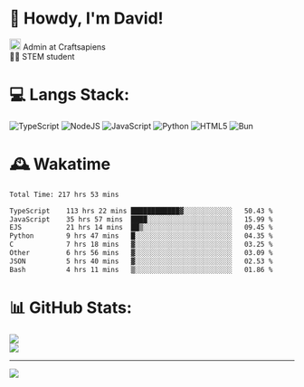 # 👋 Howdy, I'm David!
<img src="https://cdn.discordapp.com/role-icons/959259258829021255/243d02ee3fbd0821de14bf13a0cde87b.webp?size=2048" height=20> Admin at Craftsapiens<br>👨‍🔬 STEM student

# 💻 Langs Stack:
![TypeScript](https://img.shields.io/badge/typescript-%23007ACC.svg?style=for-the-badge&logo=typescript&logoColor=white) ![NodeJS](https://img.shields.io/badge/node.js-6DA55F?style=for-the-badge&logo=node.js&logoColor=white) ![JavaScript](https://img.shields.io/badge/javascript-%23323330.svg?style=for-the-badge&logo=javascript&logoColor=%23F7DF1E) ![Python](https://img.shields.io/badge/python-3670A0?style=for-the-badge&logo=python&logoColor=ffdd54)  ![HTML5](https://img.shields.io/badge/html5-%23E34F26.svg?style=for-the-badge&logo=html5&logoColor=white) ![Bun](https://img.shields.io/badge/Bun-%23000000.svg?style=for-the-badge&logo=bun&logoColor=white) 

# 🕰️ Wakatime 
<!--START_SECTION:waka-->

```txt
Total Time: 217 hrs 53 mins

TypeScript    113 hrs 22 mins ████████████▓░░░░░░░░░░░░   50.43 %
JavaScript    35 hrs 57 mins  ████░░░░░░░░░░░░░░░░░░░░░   15.99 %
EJS           21 hrs 14 mins  ██▒░░░░░░░░░░░░░░░░░░░░░░   09.45 %
Python        9 hrs 47 mins   █░░░░░░░░░░░░░░░░░░░░░░░░   04.35 %
C             7 hrs 18 mins   ▓░░░░░░░░░░░░░░░░░░░░░░░░   03.25 %
Other         6 hrs 56 mins   ▓░░░░░░░░░░░░░░░░░░░░░░░░   03.09 %
JSON          5 hrs 40 mins   ▓░░░░░░░░░░░░░░░░░░░░░░░░   02.53 %
Bash          4 hrs 11 mins   ▒░░░░░░░░░░░░░░░░░░░░░░░░   01.86 %
```

<!--END_SECTION:waka-->

# 📊 GitHub Stats:

![](https://github-readme-stats.vercel.app/api?username=davidcanas&theme=dark&hide_border=false&count_private=true)<br/>
![](https://github-readme-stats.vercel.app/api/top-langs/?username=davidcanas&theme=dark&hide_border=false&include_all_commits=true&count_private=true&layout=compact)

---
[![](https://visitcount.itsvg.in/api?id=davidcanas&icon=0&color=0)](https://visitcount.itsvg.in)

